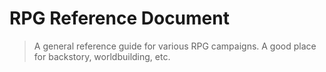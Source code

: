 # RPG Reference Document

> A general reference guide for various RPG campaigns. A good place for backstory, worldbuilding, etc.
